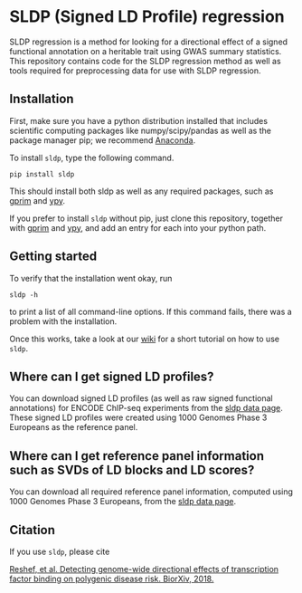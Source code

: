 # SLDP (Signed LD Profile) regression

SLDP regression is a method for looking for a directional effect of a signed functional annotation on a heritable trait using GWAS summary statistics. This repository contains code for the SLDP regression method as well as tools required for preprocessing data for use with SLDP regression.

## Installation

First, make sure you have a python distribution installed that includes scientific computing packages like numpy/scipy/pandas as well as the package manager pip; we recommend [Anaconda](https://store.continuum.io/cshop/anaconda/).

To install `sldp`, type the following command.
```  
pip install sldp
```
This should install both sldp as well as any required packages, such as [gprim](https://github.com/yakirr/gprim) and [ypy](https://github.com/yakirr/ypy).

If you prefer to install `sldp` without pip, just clone this repository, together with [gprim](https://github.com/yakirr/gprim) and [ypy](https://github.com/yakirr/ypy), and add an entry for each into your python path.


## Getting started

To verify that the installation went okay, run
```
sldp -h
```
to print a list of all command-line options. If this command fails, there was a problem with the installation.

Once this works, take a look at our [wiki](https://github.com/yakirr/sldp/wiki) for a short tutorial on how to use `sldp`.


## Where can I get signed LD profiles?

You can download signed LD profiles (as well as raw signed functional annotations) for ENCODE ChIP-seq experiments from the [sldp data page](https://data.broadinstitute.org/alkesgroup/SLDP/). These signed LD profiles were created using 1000 Genomes Phase 3 Europeans as the reference panel.

## Where can I get reference panel information such as SVDs of LD blocks and LD scores?

You can download all required reference panel information, computed using 1000 Genomes Phase 3 Europeans, from the [sldp data page](https://data.broadinstitute.org/alkesgroup/SLDP/).


## Citation

If you use `sldp`, please cite

[Reshef, et al. Detecting genome-wide directional effects of transcription factor binding on polygenic disease risk.
BiorXiv, 2018.](https://www.biorxiv.org/content/early/2018/05/04/204685)
